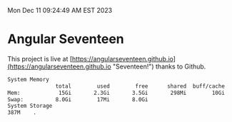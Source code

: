 Mon Dec 11 09:24:49 AM EST 2023

# Angular Seventeen


This project is live at [https://angularseventeen.github.io](https://angularseventeen.github.io "Seventeen!") thanks to Github.

```bash
System Memory
               total        used        free      shared  buff/cache   available
Mem:            15Gi       2.3Gi       3.5Gi       298Mi        10Gi        13Gi
Swap:          8.0Gi        17Mi       8.0Gi
System Storage
387M	.
```
```bash
